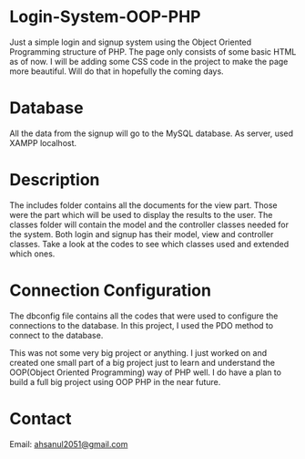 # Login-System-OOP-PHP
Just a simple login and signup system using the Object Oriented Programming structure of PHP. 
The page only consists of some basic HTML as of now. I will be adding some CSS code in the project to make the page more beautiful. Will do that in hopefully the coming days. 

# Database 
All the data from the signup will go to the MySQL database. As server, used XAMPP localhost. 

# Description
The includes folder contains all the documents for the view part. Those were the part which will be used to display the results to the user. The classes folder will contain the model and the controller classes needed for the system. Both login and signup has their model, view and controller classes. 
Take a look at the codes to see which classes used and extended which ones. 

# Connection Configuration 
The dbconfig file contains all the codes that were used to configure the connections to the database. In this project, I used the PDO method to connect to the database. 



This was not some very big project or anything. I just worked on and created one small part of a big project just to learn and understand the OOP(Object Oriented Programming) way of PHP well. 
I do have a plan to build a full big project using OOP PHP in the near future. 


# Contact
Email: ahsanul2051@gmail.com
